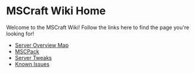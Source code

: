# MSCraft Wiki Home

Welcome to the MSCraft Wiki! Follow the links here to find the page you're looking for!

- [Server Overview Map](https://chapo.services/mscmc/)
- [MSCPack](https://www.mscraft.org/wiki/mscpack)
- [Server Tweaks](https://www.mscraft.org/wiki/servertweaks)
- [Known Issues](https://www.mscraft.org/wiki/knownissues)
